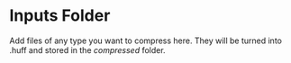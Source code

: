 # Inputs Folder

Add files of any type you want to compress here.
They will be turned into .huff and stored in the _compressed_ folder.